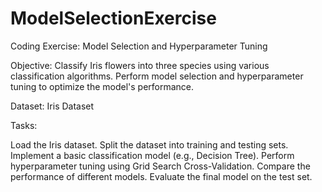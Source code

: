 # ModelSelectionExercise

Coding Exercise: Model Selection and Hyperparameter Tuning

Objective: Classify Iris flowers into three species using various classification algorithms. Perform model selection and hyperparameter tuning to optimize the model's performance.

Dataset: Iris Dataset

Tasks:

Load the Iris dataset.
Split the dataset into training and testing sets.
Implement a basic classification model (e.g., Decision Tree).
Perform hyperparameter tuning using Grid Search Cross-Validation.
Compare the performance of different models.
Evaluate the final model on the test set.
